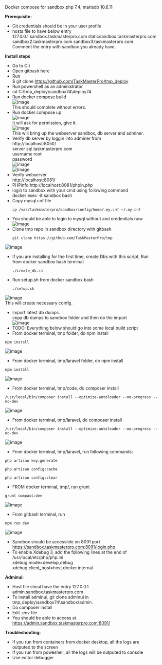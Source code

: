 Docker compose for sandbox php 7.4, mariadb 10.6.11

**Prerequisite:**  
  * Git credentials should be in your user profile  
  * hosts file to have below entry   
  127.0.0.1 sandbox.taskmasterpro.com staticsandbox.taskmasterpro.com sandbox2.taskmasterpro.com sandbox3.taskmasterpro.com  
  Comment the entry with sandbox you already have.
  
**Install steps**

* Go to C:\
* Open gitbash here
* Run  
  $ git clone https://github.com/TaskMasterPro/tmp_deploy
* Run powershell as an administrator
* cd C:\tmp_deploy\sandbox74\deploy74
* Run docker compose build  
![image](https://user-images.githubusercontent.com/104414289/211501120-43dd0728-b314-4236-bc07-09cf4b481d03.png)  
This should complete without errors.  
* Run docker compose up  
![image](https://user-images.githubusercontent.com/104414289/211501401-6b5fc098-9be2-4250-863d-397851e61e57.png)  
It will ask for permission, give it.  
![image](https://user-images.githubusercontent.com/104414289/211501786-9adf434f-aa09-414a-8848-d219b628ca9c.png)  
This will bring up the webserver sandbox, db server and adminer.  
* Verify db server by loggin into adminer from   
http://localhost:8050/  
server sql.taskmasterpro.com  
username root  
password <from docker-compose.yml>  
![image](https://user-images.githubusercontent.com/104414289/211504354-900f111e-a60d-4f0e-99c6-845ddce6642c.png)  
![image](https://user-images.githubusercontent.com/104414289/211504485-902dff0f-8b4a-4e08-80d3-c4e915a7cb43.png)  
* Verify webserver   
  http://localhost:8081/
* PHPinfo http://localhost:8081/phpin.php  
* login to sandbox with your cmd using following command   
 docker exec -it sandbox bash 
* Copy mysql cnf file 
  ``` 
  cp /var/taskmasterpro/sandbox/config/home/.my.cnf ~/.my.cnf
  ```
* You should be able to login to mysql without and credentials now  
![image](https://user-images.githubusercontent.com/104414289/211586181-95d2594a-b096-4a57-9cc7-d1cbf7460f19.png)  
* Clone tmp repo in sandbox directory with gitbash  
  ``` 
  git clone https://github.com/TaskMasterPro/tmp  
  ```
 ![image](https://user-images.githubusercontent.com/104414289/211746087-4d27d95a-2f9d-4c84-b00c-9110a97f1374.png)
* If you are installing for the first time, create Dbs with this script, Run from docker sandbox bash terminal  
  ```
  ./create_db.sh
  ```
* Run setup.sh from docker sandbox bash  
  ``` 
  ./setup.sh  
  ```
 ![image](https://user-images.githubusercontent.com/104414289/211754432-afb8720a-cc41-4dd9-a74c-46c3fd0f96e3.png)  
 This will create necessary config.  
* Import latest db dumps.  
 copy db dumps to sandbox folder and then do the import  
 ![image](https://user-images.githubusercontent.com/104414289/211758008-7df7b4bd-4d48-419a-a5cf-1138e4a5c257.png)  
 * TODO: Everything below should go into some local build script
 * From docker terminal, tmp folder, do npm install  
 ```
 npm install  
 ```
 ![image](https://user-images.githubusercontent.com/104414289/211765430-ea83a28d-ad10-46e9-b65c-27942f529637.png)
 * From docker terminal, tmp/laravel folder, do npm install  
 ```
 npm install  
 ```
 ![image](https://user-images.githubusercontent.com/104414289/211769241-fabef5fb-9288-4f5c-a3a5-40ff5397a9f2.png)  
 * From docker terminal, tmp/code, do composer install  
 ``` 
 /usr/local/bin/composer install --optimize-autoloader --no-progress --no-dev  
 ```
 ![image](https://user-images.githubusercontent.com/104414289/211790328-79008e67-46c7-4139-b17c-70e3aa90f755.png)
 * From docker terminal, tmp/laravel, do composer install  
 ```
 /usr/local/bin/composer install --optimize-autoloader --no-progress --no-dev  
 ```
 ![image](https://user-images.githubusercontent.com/104414289/211794748-5c0b2482-0162-4766-b075-a1860ef0c4e9.png)
 * From docker terminal, tmp/laravel, run following commands:  
  ```      
  php artisan key:generate  
  ```
  ```
  php artisan config:cache  
  ```
  ``` 
  php artisan config:clear  
  ```
 * FROM docker terminal, tmp/, run grunt  
  ```   
  grunt compass:dev  
  ```
 ![image](https://user-images.githubusercontent.com/104414289/211796052-977745f3-0977-4228-b085-e83a833a0644.png)
 * From gitbash terminal, run  
 ``` 
 npm run dev
 ```
 ![image](https://user-images.githubusercontent.com/104414289/211796504-30bb849c-2374-47ad-bcb5-f636bfda543f.png)
* Sandbox should be accessible on 8091 port  
 https://sandbox.taskmasterpro.com:8091/login.php
* To enable Xdebug 3, add the following lines at the end of 	/usr/local/etc/php/php.ini  
 xdebug.mode=develop,debug  
 xdebug.client_host=host.docker.internal  

**Adminui:** 
* Host file shoul have the entry 127.0.0.1 admin.sandbox.taskmasterpro.com
* To install adminui, git clone adminui in tmp_deploy\sandbox74\sandbox\admin. 
* Do composer install 
* Edit .env file 
* You should be able to access at https://admin.sandbox.taskmasterpro.com:8091/ 
 

 **Troubleshooting:**
 * If you run from containers from docker desktop, all the logs are outputed to the screen
 * If you run from poweshell, all the logs will be outputed to console
 * Use editor debugger

 
 


 



